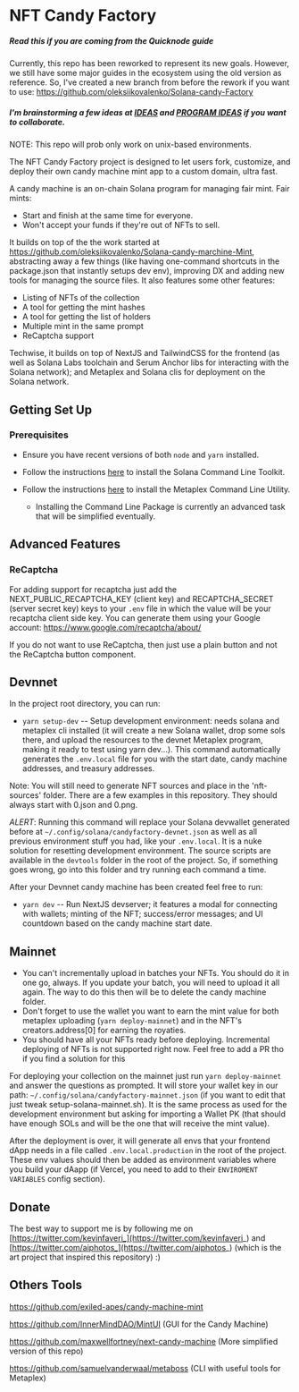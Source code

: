 # NFT Candy Factory

##### Read this if you are coming from the Quicknode guide

Currently, this repo has been reworked to represent its new goals. However, we still have some major guides in the ecosystem using the old version as reference. So, I've created a new branch from before the rework if you want to use: https://github.com/oleksiikovalenko/Solana-candy-Factory

##### I'm brainstorming a few ideas at [IDEAS](./IDEAS.MD) and [PROGRAM IDEAS](./PROGRAM_IDEAS.MD) if you want to collaborate.

NOTE: This repo will prob only work on unix-based environments.

The NFT Candy Factory project is designed to let users fork, customize, and deploy their own candy machine mint app to a custom domain, ultra fast.

A candy machine is an on-chain Solana program for managing fair mint. Fair mints:
* Start and finish at the same time for everyone.
* Won't accept your funds if they're out of NFTs to sell.

It builds on top of the the work started at https://github.com/oleksiikovalenko/Solana-candy-marchine-Mint, abstracting away a few things (like having one-command shortcuts in the package.json that instantly setups dev env), improving DX and adding new tools for managing the source files. It also features some other features:
- Listing of NFTs of the collection
- A tool for getting the mint hashes
- A tool for getting the list of holders
- Multiple mint in the same prompt
- ReCaptcha support

Techwise, it builds on top of NextJS and TailwindCSS for the frontend (as well as Solana Labs toolchain and Serum Anchor libs for interacting with the Solana network); and Metaplex and Solana clis for deployment on the Solana network.

## Getting Set Up

### Prerequisites

* Ensure you have recent versions of both `node` and `yarn` installed.

* Follow the instructions [here](https://docs.solana.com/cli/install-solana-cli-tools) to install the Solana Command Line Toolkit.

* Follow the instructions [here](https://hackmd.io/@levicook/HJcDneEWF) to install the Metaplex Command Line Utility.
  * Installing the Command Line Package is currently an advanced task that will be simplified eventually.

## Advanced Features

### ReCaptcha

For adding support for recaptcha just add the NEXT_PUBLIC_RECAPTCHA_KEY (client key) and RECAPTCHA_SECRET (server secret key) keys to your `.env` file in which the value will be your recaptcha client side key. You can generate them using your Google account: https://www.google.com/recaptcha/about/

If you do not want to use ReCaptcha, then just use a plain button and not the ReCaptcha button component.

## Devnnet

In the project root directory, you can run:

* `yarn setup-dev` -- Setup development environment: needs solana and metaplex cli installed (it will create a new Solana wallet, drop some sols there, and upload the resources to the devnet Metaplex program, making it ready to test using yarn dev...). This command automatically generates the `.env.local` file for you with the start date, candy machine addresses, and treasury addresses.


Note: You will still need to generate NFT sources and place in the 'nft-sources' folder. There are a few examples in this repository. They should always start with 0.json and 0.png.

*ALERT*: Running this command will replace your Solana devwallet generated before at `~/.config/solana/candyfactory-devnet.json` as well as all previous environment stuff you had, like your `.env.local`. It is a nuke solution for resetting development environment. The source scripts are available in the `devtools` folder in the root of the project. So, if something goes wrong, go into this folder and try running each command a time.

After your Devnnet candy machine has been created feel free to run:
* `yarn dev` -- Run NextJS devserver; it features a modal for connecting with wallets; minting of the NFT; success/error messages; and UI countdown based on the candy machine start date.

## Mainnet

- You can't incrementally upload in batches your NFTs. You should do it in one go, always. If you update your batch, you will need to upload it all again. The way to do this then will be to delete the candy machine folder.
- Don't forget to use the wallet you want to earn the mint value for both metaplex uploading (`yarn deploy-mainnet`) and in the NFT's creators.address[0] for earning the royaties.
- You should have all your NFTs ready before deploying. Incremental deploying of NFTs is not supported right now. Feel free to add a PR tho if you find a solution for this

For deploying your collection on the mainnet just run `yarn deploy-mainnet` and answer the questions as prompted. It will store your wallet key in our path: `~/.config/solana/candyfactory-mainnet.json` (if you want to edit that just tweak setup-solana-mainnet.sh). It is the same process as used for the development environment but asking for importing a Wallet PK (that should have enough SOLs and will be the one that will receive the mint value). 

After the deployment is over, it will generate all envs that your frontend dApp needs in a file called `.env.local.production` in the root of the project. These env values should then be added as environment variables where you build your dAapp (if Vercel, you need to add to their `ENVIROMENT VARIABLES` config section).

## Donate

The best way to support me is by following me on [https://twitter.com/kevinfaveri_](https://twitter.com/kevinfaveri_) and [https://twitter.com/aiphotos_](https://twitter.com/aiphotos_) (which is the art project that inspired this repository) :)

## Others Tools

https://github.com/exiled-apes/candy-machine-mint

https://github.com/InnerMindDAO/MintUI (GUI for the Candy Machine)

https://github.com/maxwellfortney/next-candy-machine (More simplified version of this repo)

https://github.com/samuelvanderwaal/metaboss (CLI with useful tools for Metaplex)


